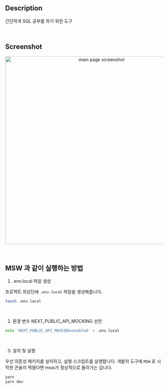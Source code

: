 ## Description
간단하게 SQL 공부를 하기 위한 도구

&nbsp;&nbsp;

## Screenshot
<p align="center">
  <img src="https://github.com/JibJiby/new-blanksql/assets/24295703/0301547e-9458-4cd0-bff4-9d978411b37e" alt="main page screenshot" width="600px"/>
</p>

&nbsp;&nbsp;

## MSW 과 같이 실행하는 방법

1. .env.local 파일 생성

프로젝트 최상단에 `.env.local` 파일을 생성해줍니다.

```bash
touch .env.local
```

&nbsp;

2. 환경 변수 NEXT_PUBLIC_API_MOCKING 선언

```bash
echo 'NEXT_PUBLIC_API_MOCKING=enabled' > .env.local
```

&nbsp;

3. 설치 및 실행

우선 의존성 패키지를 설치하고, 실행 스크립트를 실행합니다. 개발자 도구에 `MSW` 로 시작한 콘솔이 찍혔다면 msw가 정상적으로 돌아가는 겁니다.

```bash
yarn
yarn dev
```
